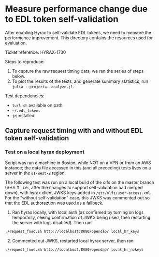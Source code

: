 # Measure performance change due to EDL token self-validation 

After enabling Hyrax to self-validate EDL tokens, we need to measure the performance improvement. This directory contains the resources used for evaluation.

Ticket reference: HYRAX-1730

Steps to reproduce:
1. To capture the raw request timing data, we ran the series of steps below.
2. To plot the results of the tests, and generate summary statistics, run `julia --project=. analyze.jl`.

Test dependencies:
- `turl.sh` available on path
- `~/.edl_tokens`
- `jq` installed

## Capture request timing with and without EDL token self-validation

### Test on a local hyrax deployment

Script was run a machine in Boston, while NOT on a VPN or from an AWS instance; the data file accessed in this (and all preceding) tests lives on a server in the `us-west-2` region.

The following test was run on a local build of the olfs on the master branch (SHA # , i.e., after the changes to support self-validation had merged down), with hyrax client JWKS keys added in `/etc/olfs/user-access.xml`. For the "without self-validation" case, this JWKS was commented out so that the EDL authoraztion was used as a fallback. 

1. Ran hyrax locally, with local auth (as confirmed by turning on logs temporarily, seeing confirmation of JWKS being used, then restarting the server with logs disabled). Then ran
```bash
./request_fnoc.sh http://localhost:8080/opendap/ local_hr_keys
``` 

2. Commented out JWKS, restarted local hyrax server, then ran
```bash
./request_fnoc.sh http://localhost:8080/opendap/ local_hr_nokeys
```